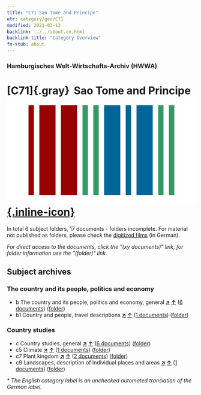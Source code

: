 ```yaml
---
title: "C71 Sao Tome and Principe"
etr: category/geo/C71
modified: 2021-03-13
backlink: ../../about.en.html
backlink-title: "Category Overview"
fn-stub: about
---
```


### Hamburgisches Welt-Wirtschafts-Archiv (HWWA)
# [C71]{.gray}&#8201; Sao Tome and Principe&#160; [![Wikidata item](/images/Wikidata-logo.svg){.inline-icon}](http://www.wikidata.org/entity/Q1039)





In total 6 subject folders, 17 documents - folders incomplete.
For material not published as folders, please check the [digitized films](/film/h1_sh) (in German).

_For direct access to the documents, click the "(xy documents)" link, for folder information use the "(folder)" link._

## Subject archives



### The country and its people, politics and economy

- b The country and its people, politics and economy, general [**&nearr;**](../../../subject/i/144196/about.en.html "The country and its people, politics and economy, general (all over the world)") [**&uarr;**](../../../subject/about.en.html#b "Subject category system") (<a href="https://pm20.zbw.eu/dfgview/sh/141413,144196" title="about: Sao Tome and Principe : The country and its people, politics and economy, general" target="_blank">6 documents</a>) ([folder](http://purl.org/pressemappe20/folder/sh/141413,144196))
- b1 Country and people, travel descriptions [**&nearr;**](../../../subject/i/144197/about.en.html "Country and people, travel descriptions (all over the world)") [**&uarr;**](../../../subject/about.en.html#b1 "Subject category system") (<a href="https://pm20.zbw.eu/dfgview/sh/141413,144197" title="about: Sao Tome and Principe : Country and people, travel descriptions" target="_blank">1 documents</a>) ([folder](http://purl.org/pressemappe20/folder/sh/141413,144197))

### Country studies

- c Country studies, general [**&nearr;**](../../../subject/i/144199/about.en.html "Country studies, general (all over the world)") [**&uarr;**](../../../subject/about.en.html#c "Subject category system") (<a href="https://pm20.zbw.eu/dfgview/sh/141413,144199" title="about: Sao Tome and Principe : Country studies, general" target="_blank">6 documents</a>) ([folder](http://purl.org/pressemappe20/folder/sh/141413,144199))
- c5 Climate [**&nearr;**](../../../subject/i/144209/about.en.html "Climate (all over the world)") [**&uarr;**](../../../subject/about.en.html#c5 "Subject category system") (<a href="https://pm20.zbw.eu/dfgview/sh/141413,144209" title="about: Sao Tome and Principe : Climate" target="_blank">1 documents</a>) ([folder](http://purl.org/pressemappe20/folder/sh/141413,144209))
- c7 Plant kingdom [**&nearr;**](../../../subject/i/144211/about.en.html "Plant kingdom (all over the world)") [**&uarr;**](../../../subject/about.en.html#c7 "Subject category system") (<a href="https://pm20.zbw.eu/dfgview/sh/141413,144211" title="about: Sao Tome and Principe : Plant kingdom" target="_blank">2 documents</a>) ([folder](http://purl.org/pressemappe20/folder/sh/141413,144211))
- c9 Landscapes, description of individual places and areas [**&nearr;**](../../../subject/i/144214/about.en.html "Landscapes, description of individual places and areas (all over the world)") [**&uarr;**](../../../subject/about.en.html#c9 "Subject category system") (<a href="https://pm20.zbw.eu/dfgview/sh/141413,144214" title="about: Sao Tome and Principe : Landscapes, description of individual places and areas" target="_blank">1 documents</a>) ([folder](http://purl.org/pressemappe20/folder/sh/141413,144214))


_* The English category label is an unchecked automated translation of the German label._


